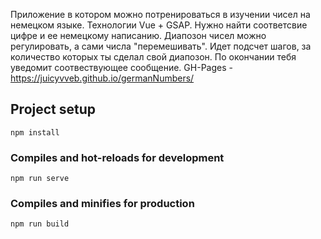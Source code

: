 Приложение в котором можно потренироваться в изучении чисел на немецком языке. Технологии Vue + GSAP. Нужно найти соответсвие цифре и ее немецкому написанию. Диапозон чисел можно регулировать,  а сами числа "перемешивать". Идет подсчет шагов, за количество которых ты сделал свой диапозон. По окончании тебя уведомит соотвествующее сообщение. 
GH-Pages - https://juicyvveb.github.io/germanNumbers/

## Project setup
```
npm install
```

### Compiles and hot-reloads for development
```
npm run serve
```

### Compiles and minifies for production
```
npm run build
```


